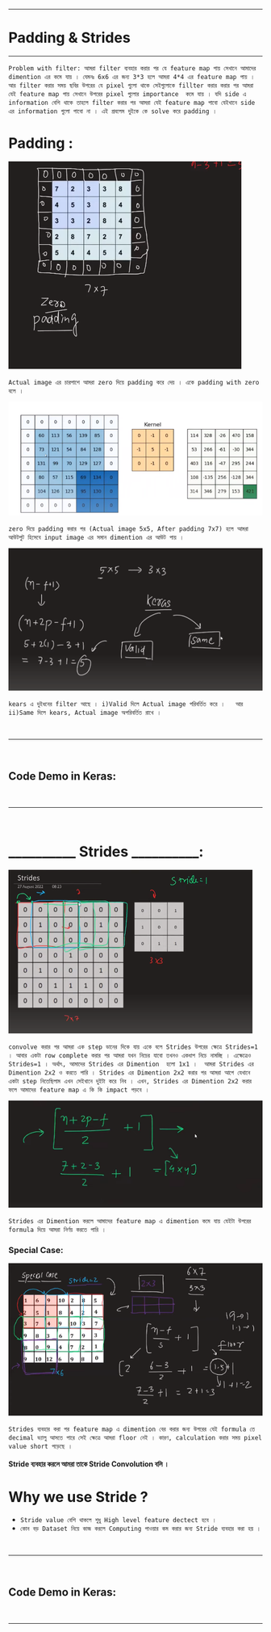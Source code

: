 
---

# Padding & Strides

---

`Problem with filter: আমরা filter ব্যবহার করার পর যে feature map পায় সেখানে আমাদের dimention এর কমে যায় । যেমনঃ 6x6 এর জন্য 3*3 হলে আমরা 4*4 এর feature map পায় । আর filter করার সময় ছবির উপরের যে pixel গুলো থাকে সেইগুলোকে fillter করার করার পর আমরা যেই feature map পায় সেখানে উপরের pixel গুলোর importance  কমে যায় । যদি side এ information বেশি থাকে তাহলে filter করার পর আমরা যেই feature map পাবো যেইখানে side এর information গুলো পাবো না । এই প্রবলেম দুইকে কে solve করে padding । `

# Padding :

![Alt text](img/image-249.png)

`Actual image এর চারপাশে আমরা zero দিয়ে padding করে দেয় । একে padding with zero বলে । `

![Alt text](img/image-250.png)

`zero দিয়ে padding করার পর (Actual image 5x5, After padding 7x7) হলে আমরা আউটপুট হিসেবে input image এর সমান dimention এর আউট পায় । `


![Alt text](img/image-251.png)

`kears এ দুইধনের filter আছে । i)Valid দিলে Actual image পরিবর্তিত করে ।   আর ii)Same দিলে kears, Actual image অপরিবর্তিত রাখে । `

<br>

---

<br>

## Code Demo in Keras:

<br>

---

<br>



# __________ Strides __________:


![Alt text](img/image-252.png)

`convolve করার পর আমরা এক step ডানের দিকে যায় একে বলে Strides উপরের ক্ষেত্রে Strides=1 । আবার একটা row complete করার পর আমরা যখন নিচের যাবো তখনও একধাপ নিচে নামচ্ছি । এক্ষেত্রেও Strides=1 । অর্থাৎ, আমাদের Strides এর Dimention  হলো 1x1 ।  আমরা Strides এর Dimention 2x2 ও করতে পারি । Strides এর Dimention 2x2 করার পর আমরা আগে যেখানে একটা step নিতেছিলাম এখন সেইখানে দুইটা করে নিব । এখন, Strides এর Dimention 2x2 করার ফলে আমাদের feature map এ কি কি impact পড়বে ।  `

![Alt text](img/image-253.png)

`Strides এর Dimention করলে আমাদের feature map এ dimention কমে যায় যেইটা উপরের formula দিয়ে আমরা নির্ণয় করতে পারি । `


### Special Case:

![Alt text](img/image-254.png)

`Strides ব্যবহার করা পর feature map এ dimention বের করার জন্য উপরের যেই formula তে decimal ভ্যালু আসতে পারে সেই ক্ষেত্রে আমরা floor নেই । কারণ, calculation করার সময় pixel value short পড়েছে । `


#### Stride  ব্যবহার করলে আমরা তাকে Stride Convolution বলি । 


# Why we use Stride ?

- `Stride value বেশি থাকলে শুধু High level feature dectect হবে । `
- `কোন বড় Dataset নিয়ে কাজ করলে Computing পাওয়ার কম করার জন্য Stride ব্যবহার করা হয় । `


<br>

---

<br>

## Code Demo in Keras:

<br>

---

<br>



